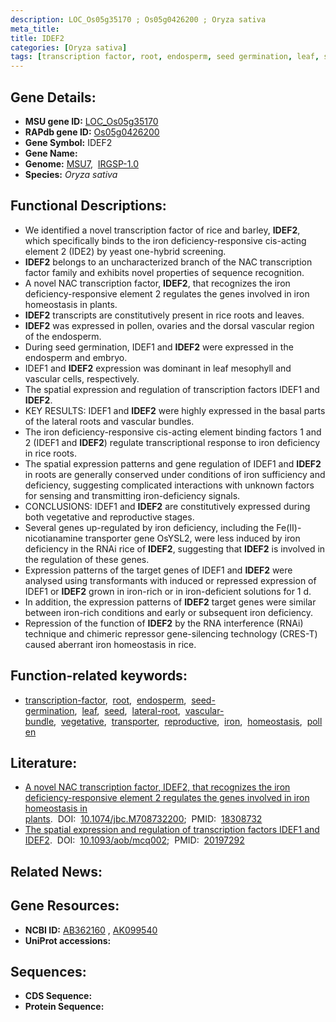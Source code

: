 ```yaml
---
description: LOC_Os05g35170 ; Os05g0426200 ; Oryza sativa
meta_title:
title: IDEF2
categories: [Oryza sativa]
tags: [transcription factor, root, endosperm, seed germination, leaf, seed, lateral root, vascular bundle, vegetative, transporter, reproductive, iron, homeostasis, pollen]
---
```


## Gene Details:
- **MSU gene ID:** [LOC_Os05g35170](http://rice.uga.edu/cgi-bin/ORF_infopage.cgi?orf=LOC_Os05g35170)  
- **RAPdb gene ID:** [Os05g0426200](https://rapdb.dna.affrc.go.jp/locus/?name=Os05g0426200)  
- **Gene Symbol:** IDEF2
- **Gene Name:**
- **Genome:**  [MSU7](http://rice.uga.edu/),&nbsp;&nbsp;[IRGSP-1.0](https://rapdb.dna.affrc.go.jp/download/irgsp1.html)
- **Species:** *Oryza sativa*

## Functional Descriptions:
   - We identified a novel transcription factor of rice and barley, **IDEF2**, which specifically binds to the iron deficiency-responsive cis-acting element 2 (IDE2) by yeast one-hybrid screening.
   - **IDEF2** belongs to an uncharacterized branch of the NAC transcription factor family and exhibits novel properties of sequence recognition.
   - A novel NAC transcription factor, **IDEF2**, that recognizes the iron deficiency-responsive element 2 regulates the genes involved in iron homeostasis in plants.
   - **IDEF2** transcripts are constitutively present in rice roots and leaves.
   - **IDEF2** was expressed in pollen, ovaries and the dorsal vascular region of the endosperm.
   - During seed germination, IDEF1 and **IDEF2** were expressed in the endosperm and embryo.
   - IDEF1 and **IDEF2** expression was dominant in leaf mesophyll and vascular cells, respectively.
   - The spatial expression and regulation of transcription factors IDEF1 and **IDEF2**.
   - KEY RESULTS: IDEF1 and **IDEF2** were highly expressed in the basal parts of the lateral roots and vascular bundles.
   - The iron deficiency-responsive cis-acting element binding factors 1 and 2 (IDEF1 and **IDEF2**) regulate transcriptional response to iron deficiency in rice roots.
   - The spatial expression patterns and gene regulation of IDEF1 and **IDEF2** in roots are generally conserved under conditions of iron sufficiency and deficiency, suggesting complicated interactions with unknown factors for sensing and transmitting iron-deficiency signals.
   - CONCLUSIONS: IDEF1 and **IDEF2** are constitutively expressed during both vegetative and reproductive stages.
   - Several genes up-regulated by iron deficiency, including the Fe(II)-nicotianamine transporter gene OsYSL2, were less induced by iron deficiency in the RNAi rice of **IDEF2**, suggesting that **IDEF2** is involved in the regulation of these genes.
   - Expression patterns of the target genes of IDEF1 and **IDEF2** were analysed using transformants with induced or repressed expression of IDEF1 or **IDEF2** grown in iron-rich or in iron-deficient solutions for 1 d.
   - In addition, the expression patterns of **IDEF2** target genes were similar between iron-rich conditions and early or subsequent iron deficiency.
   - Repression of the function of **IDEF2** by the RNA interference (RNAi) technique and chimeric repressor gene-silencing technology (CRES-T) caused aberrant iron homeostasis in rice.

## Function-related keywords:
   - [transcription-factor](/tags/transcription-factor/),&nbsp;&nbsp;[root](/tags/root/),&nbsp;&nbsp;[endosperm](/tags/endosperm/),&nbsp;&nbsp;[seed-germination](/tags/seed-germination/),&nbsp;&nbsp;[leaf](/tags/leaf/),&nbsp;&nbsp;[seed](/tags/seed/),&nbsp;&nbsp;[lateral-root](/tags/lateral-root/),&nbsp;&nbsp;[vascular-bundle](/tags/vascular-bundle/),&nbsp;&nbsp;[vegetative](/tags/vegetative/),&nbsp;&nbsp;[transporter](/tags/transporter/),&nbsp;&nbsp;[reproductive](/tags/reproductive/),&nbsp;&nbsp;[iron](/tags/iron/),&nbsp;&nbsp;[homeostasis](/tags/homeostasis/),&nbsp;&nbsp;[pollen](/tags/pollen/)

## Literature:
   - [A novel NAC transcription factor, IDEF2, that recognizes the iron deficiency-responsive element 2 regulates the genes involved in iron homeostasis in plants](https://www.doi.org/10.1074/jbc.M708732200).&nbsp;&nbsp;DOI:&nbsp;&nbsp;[10.1074/jbc.M708732200](https://www.doi.org/10.1074/jbc.M708732200);&nbsp;&nbsp;PMID:&nbsp;&nbsp;[18308732](https://pubmed.ncbi.nlm.nih.gov/18308732/)
   - [The spatial expression and regulation of transcription factors IDEF1 and IDEF2](https://www.doi.org/10.1093/aob/mcq002).&nbsp;&nbsp;DOI:&nbsp;&nbsp;[10.1093/aob/mcq002](https://www.doi.org/10.1093/aob/mcq002);&nbsp;&nbsp;PMID:&nbsp;&nbsp;[20197292](https://pubmed.ncbi.nlm.nih.gov/20197292/)

## Related News:

## Gene Resources:
- **NCBI ID:**  [AB362160](http://www.ncbi.nlm.nih.gov/nuccore/AB362160)&nbsp;,&nbsp;[AK099540](http://www.ncbi.nlm.nih.gov/nuccore/AK099540)
- **UniProt accessions:** [](https://www.uniprot.org/uniprotkb//entry)

## Sequences:
- **CDS Sequence:**
- **Protein Sequence:**
